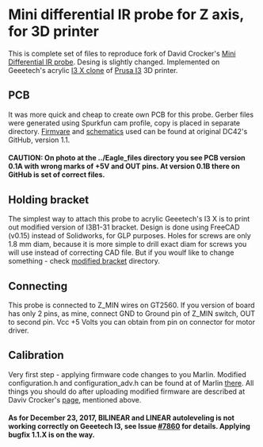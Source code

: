 # Mini differential IR probe for Z axis, for 3D printer

This is complete set of files to reproduce fork of David Crocker's [Mini Differential IR probe](https://miscsolutions.wordpress.com/mini-height-sensor-board/). Desing is slightly changed. Implemented on Geeetech's acrylic [I3 X clone](https://www.prusaprinters.org/prusa-i3/) of [Prusa I3](https://www.prusaprinters.org/prusa-i3/) 3D printer.

## PCB

It was more quick and cheap to create own PCB for this probe. Gerber files were generated using Spurkfun cam profile, copy is placed in separate directory. [Firmvare](https://github.com/dc42/OrmerodSensorBoard/tree/master/Firmware/Mini-differential-IR/V1.0_1.1) and [schematics](https://github.com/dc42/OrmerodSensorBoard/tree/master/SchematicAndPCB/Mini-differential-IR/V1.0_1.1) used can be found at original DC42's GitHub, version 1.1.
 
#### CAUTION: On photo at the ../Eagle_files directory you see PCB version 0.1A with wrong marks of +5V and OUT pins. At version 0.1B there on GitHub is set of correct files.

## Holding bracket

The simplest way to attach this probe to acrylic Geeetech's I3 X is to print out modified version of I3B1-31 bracket. Design is done using FreeCAD (v0.15) instead of Solidworks, for GLP purposes. Holes for screws are only 1.8 mm diam, because it is more simple to drill exact diam for screws you will use instead of correcting CAD file. But if you woulf like to change something - check [modified bracket](https://github.com/liutas4x4/IR-probe_byDC42/tree/master/I3B1-31-Bracket_modified) directory.

## Connecting

This probe is connected to Z_MIN wires on GT2560. If you version of board has only 2 pins, as mine, connect GND to Ground pin of Z_MIN switch, OUT to second pin. Vcc +5 Volts you can obtain from pin on connector for motor driver.

## Calibration

Very first step - applying firmware code changes to you Marlin. Modified configuration.h and configuration_adv.h can be found at of Marlin [there](https://github.com/liutas4x4/Marlin-1.1.X-Geeetech-I3-Pro-X-GT2560). All things you should do after uploading modified firmware are described at Daviv Crocker's [page](https://miscsolutions.wordpress.com/mini-height-sensor-board/), mentioned above.

#### As for December 23, 2017, BILINEAR and LINEAR autoleveling is not working correctly on Geeetech I3, see Issue [#7860](https://github.com/MarlinFirmware/Marlin/issues/7860) for details. Applying bugfix 1.1.X is on the way.
